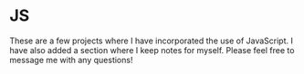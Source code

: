 # JS

These are a few projects where I have incorporated the use of JavaScript.
I have also added a section where I keep notes for myself.
Please feel free to message me with any questions!
